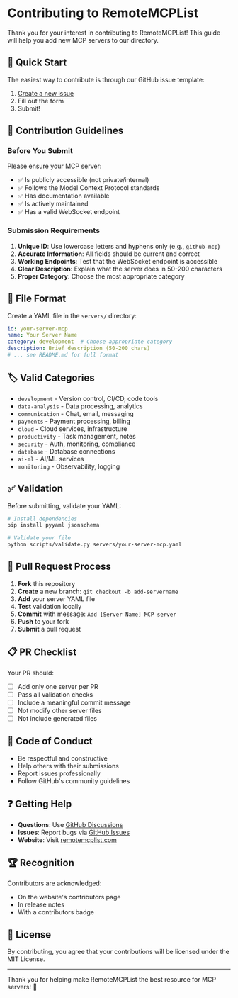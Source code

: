 # Contributing to RemoteMCPList

Thank you for your interest in contributing to RemoteMCPList! This guide will help you add new MCP servers to our directory.

## 🚀 Quick Start

The easiest way to contribute is through our GitHub issue template:
1. [Create a new issue](https://github.com/remotemcplist/servers/issues/new?template=new-server.yml)
2. Fill out the form
3. Submit!

## 📝 Contribution Guidelines

### Before You Submit

Please ensure your MCP server:
- ✅ Is publicly accessible (not private/internal)
- ✅ Follows the Model Context Protocol standards
- ✅ Has documentation available
- ✅ Is actively maintained
- ✅ Has a valid WebSocket endpoint

### Submission Requirements

1. **Unique ID**: Use lowercase letters and hyphens only (e.g., `github-mcp`)
2. **Accurate Information**: All fields should be current and correct
3. **Working Endpoints**: Test that the WebSocket endpoint is accessible
4. **Clear Description**: Explain what the server does in 50-200 characters
5. **Proper Category**: Choose the most appropriate category

## 📄 File Format

Create a YAML file in the `servers/` directory:

```yaml
id: your-server-mcp
name: Your Server Name
category: development  # Choose appropriate category
description: Brief description (50-200 chars)
# ... see README.md for full format
```

## 🏷️ Valid Categories

- `development` - Version control, CI/CD, code tools
- `data-analysis` - Data processing, analytics
- `communication` - Chat, email, messaging
- `payments` - Payment processing, billing
- `cloud` - Cloud services, infrastructure
- `productivity` - Task management, notes
- `security` - Auth, monitoring, compliance
- `database` - Database connections
- `ai-ml` - AI/ML services
- `monitoring` - Observability, logging

## ✅ Validation

Before submitting, validate your YAML:

```bash
# Install dependencies
pip install pyyaml jsonschema

# Validate your file
python scripts/validate.py servers/your-server-mcp.yaml
```

## 🔄 Pull Request Process

1. **Fork** this repository
2. **Create** a new branch: `git checkout -b add-servername`
3. **Add** your server YAML file
4. **Test** validation locally
5. **Commit** with message: `Add [Server Name] MCP server`
6. **Push** to your fork
7. **Submit** a pull request

## 📋 PR Checklist

Your PR should:
- [ ] Add only one server per PR
- [ ] Pass all validation checks
- [ ] Include a meaningful commit message
- [ ] Not modify other server files
- [ ] Not include generated files

## 🤝 Code of Conduct

- Be respectful and constructive
- Help others with their submissions
- Report issues professionally
- Follow GitHub's community guidelines

## ❓ Getting Help

- **Questions**: Use [GitHub Discussions](https://github.com/remotemcplist/servers/discussions)
- **Issues**: Report bugs via [GitHub Issues](https://github.com/remotemcplist/servers/issues)
- **Website**: Visit [remotemcplist.com](https://remotemcplist.com)

## 🏆 Recognition

Contributors are acknowledged:
- On the website's contributors page
- In release notes
- With a contributors badge

## 📜 License

By contributing, you agree that your contributions will be licensed under the MIT License.

---

Thank you for helping make RemoteMCPList the best resource for MCP servers! 🎉